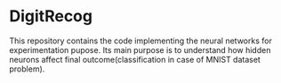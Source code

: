DigitRecog
==========

This repository contains the code implementing the neural networks for experimentation pupose. Its main purpose is to understand how hidden neurons affect final outcome(classification in case of MNIST dataset problem).
